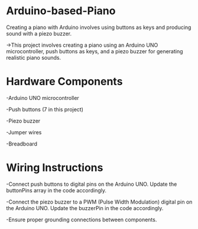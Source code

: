 # Arduino-based-Piano
Creating a piano with Arduino involves using buttons as keys and producing sound with a piezo buzzer.

->This project involves creating a piano using an Arduino UNO microcontroller, push buttons as keys, and a piezo buzzer for generating realistic piano sounds.

# Hardware Components
-Arduino UNO microcontroller

-Push buttons (7 in this project) 

-Piezo buzzer

-Jumper wires

-Breadboard
# Wiring Instructions
-Connect push buttons to digital pins on the Arduino UNO. Update the buttonPins array in the code accordingly.

-Connect the piezo buzzer to a PWM (Pulse Width Modulation) digital pin on the Arduino UNO. Update the buzzerPin in the code accordingly.

-Ensure proper grounding connections between components.

